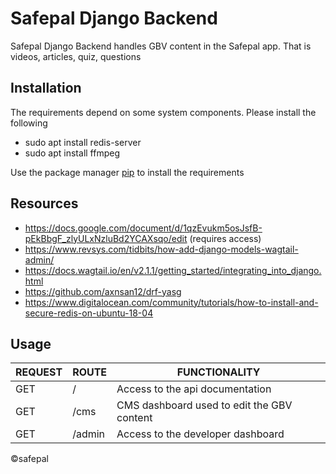 # Safepal Django Backend
Safepal Django Backend handles GBV content in the Safepal app. That is videos, articles, quiz, questions


## Installation
The requirements depend on some system components. Please install the following
- sudo apt install redis-server
- sudo apt install ffmpeg

Use the package manager [pip](https://pip.pypa.io/en/stable/) to install the requirements


## Resources
- https://docs.google.com/document/d/1qzEvukm5osJsfB-pEkBbgF_zlyULxNzluBd2YCAXsqo/edit (requires access)
- https://www.revsys.com/tidbits/how-add-django-models-wagtail-admin/
- https://docs.wagtail.io/en/v2.1.1/getting_started/integrating_into_django.html
- https://github.com/axnsan12/drf-yasg
- https://www.digitalocean.com/community/tutorials/how-to-install-and-secure-redis-on-ubuntu-18-04


## Usage
| REQUEST | ROUTE | FUNCTIONALITY |
| ------- | ----- | ------------- |
| GET | / | Access to the api documentation|
| GET | /cms | CMS dashboard used to edit the GBV content |
| GET | /admin | Access to the developer dashboard |

&copy;safepal